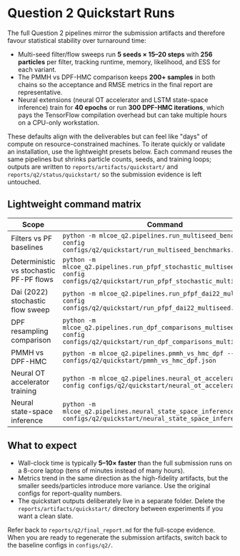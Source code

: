 # Question 2 Quickstart Runs

The full Question 2 pipelines mirror the submission artifacts and therefore favour
statistical stability over turnaround time:

- Multi-seed filter/flow sweeps run **5 seeds × 15–20 steps** with **256 particles**
  per filter, tracking runtime, memory, likelihood, and ESS for each variant.
- The PMMH vs DPF-HMC comparison keeps **200+ samples** in both chains so the
  acceptance and RMSE metrics in the final report are representative.
- Neural extensions (neural OT accelerator and LSTM state-space inference)
  train for **40 epochs** or run **300 DPF-HMC iterations**, which pays the TensorFlow
  compilation overhead but can take multiple hours on a CPU-only workstation.

These defaults align with the deliverables but can feel like "days" of compute on
resource-constrained machines. To iterate quickly or validate an installation,
use the lightweight presets below. Each command reuses the same pipelines but
shrinks particle counts, seeds, and training loops; outputs are written to
`reports/artifacts/quickstart/` and `reports/q2/status/quickstart/` so the
submission evidence is left untouched.

## Lightweight command matrix

| Scope | Command |
| --- | --- |
| Filters vs PF baselines | `python -m mlcoe_q2.pipelines.run_multiseed_benchmarks --config configs/q2/quickstart/run_multiseed_benchmarks.json` |
| Deterministic vs stochastic PF-PF flows | `python -m mlcoe_q2.pipelines.run_pfpf_stochastic_multiseed --config configs/q2/quickstart/run_pfpf_stochastic_multiseed.json` |
| Dai (2022) stochastic flow sweep | `python -m mlcoe_q2.pipelines.run_pfpf_dai22_multiseed --config configs/q2/quickstart/run_pfpf_dai22_multiseed.json` |
| DPF resampling comparison | `python -m mlcoe_q2.pipelines.run_dpf_comparisons_multiseed --config configs/q2/quickstart/run_dpf_comparisons_multiseed.json` |
| PMMH vs DPF-HMC | `python -m mlcoe_q2.pipelines.pmmh_vs_hmc_dpf --config configs/q2/quickstart/pmmh_vs_hmc_dpf.json` |
| Neural OT accelerator training | `python -m mlcoe_q2.pipelines.neural_ot_acceleration --config configs/q2/quickstart/neural_ot_acceleration.json` |
| Neural state-space inference | `python -m mlcoe_q2.pipelines.neural_state_space_inference --config configs/q2/quickstart/neural_state_space_inference.json` |

## What to expect

- Wall-clock time is typically **5–10× faster** than the full submission runs on a
  8-core laptop (tens of minutes instead of many hours).
- Metrics trend in the same direction as the high-fidelity artifacts, but the
  smaller seeds/particles introduce more variance. Use the original configs for
  report-quality numbers.
- The quickstart outputs deliberately live in a separate folder. Delete the
  `reports/artifacts/quickstart/` directory between experiments if you want a
  clean slate.

Refer back to `reports/q2/final_report.md` for the full-scope evidence. When you
are ready to regenerate the submission artifacts, switch back to the baseline
configs in `configs/q2/`.
